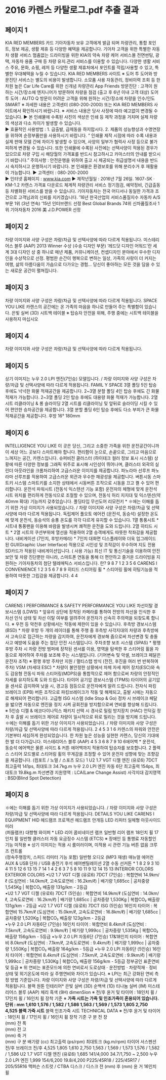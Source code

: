 # 2016 카렌스 카탈로그.pdf 추출 결과

## 페이지 1

KIA RED MEMBERS 카드
기아자동차 보유 고객에게 발급
되며 차량관리, 통합 포인트, 
정보 제공, 생활 제휴 등 다양한 
혜택을 제공합니다.
기아차 고객을 위한 특별한 자동차 생활 서비스
멈춤없는 드라이빙을 위한 KIA의 약속
차량 케어 서비스몰
전면썬팅, 광택, 자동차 용품 구매 등 
차량 유지.관리 서비스를 이용할 수 
있습니다.
다양한 생활 서비스
주유, 문화, 쇼핑, 레저 등 다양한 생활 
제휴처에서 포인트를 적립/사용할 수 
있고, 특별한 우대혜택을 누릴 수 
있습니다.
KIA RED MEMBERS 사이트
※ 도어 투 도어와 방문진단 서비스는 별도의 비용이 발생합니다.
소모품 사용 자동관리, 정비이력 조회 
등 한 차원 높은 Car Life Care를 위한 
신개념 차량관리 App
Friends
방문진단 : 고객이 원하는 시간/장소에 
엔지니어가 방문하여 차량을 점검
(출고 후 6년 이내 고객 대상)
도어 투 도어 : AUTO Q 방문이 어려운 
고객을 위해 원하는 시간/장소에 차량을 
인수/인도
SMART
※ 자세한 내용은 고객센터 (080-200-2000) 또는 KIA RED MEMBERS 사이트에서 확인하시기 바랍니다.   ※ 서비스 내용은 당사 사정에 따라 예고없이 변경될 수 있습니다.
▶ 본 인쇄물에 수록된 사진의 색상은 인쇄 등 제작 과정을 거치며 실제 차량의 색상과 다소 차이가 발생할 수 있습니다.  
▶ 효율적인 사용방법 : 1. 급출발, 급제동을 하지맙시다.  2. 제품의 성능향상과 수명연장을 위하여 순정부품만을 사용하시기 바랍니다.
 “ 인쇄물 제작 시점에 따라 수록 내용과 실제 판매 모델 간에 차이가 발생할 수 있으며, 사양의 일부가 협력사 사정 등으로 불가피하게 변경될 수 있습니다. 
   또한 인쇄물에 수록된 사진에는 선택사양이 적용된 경우가 있으므로 차량 구입 시 해당월의 가격표를 반드시 참고하시고 카마스터의 안내를 받으시기 바랍니다.”
     주의사항 : 안전운행을 위하여 출고 시 제공되는 취급설명서 내용을 반드시 숙지하시고 운행하시기 바랍니다.
     본 인쇄물은 환경보호를 위해 분리수거 후 재활용이 가능합니다.
▶ 고객센터 : 080-200-2000  
▶ 인터넷 홈페이지 : www.kia.com
▶ 제작년월일 : 2016년 7월 26일.   1607-SK · KM-1.2
카렌스 가격표 다운로드
체계적 차량관리 서비스
정기점검, 예약정비, 긴급출동 등 
차별화된 서비스를 받을 수 
있습니다.
기아자동차는 전국 어디서나 동일한 가격과 조건으로 고객님과의 신뢰를 지키겠습니다.
’16년 한국산업의 서비스품질지수
자동차 A/S 부문 1위 (3년 연속)
’15년 인터브랜드 선정
Best Global Brands 74위
신차품질조사 1위
기아자동차
2016 美 J.D.POWER 선정


## 페이지 2

차량 이미지와 사양 구성은 차량/차급 및 선택사양에 따라 다르게 적용됩니다.
미스테리어스 블루 (AAP)
2013 Winner 수상 (수송 디자인 부문)
‘레드닷 디자인 어워드’란
세계 3대 디자인 상 중 하나로 매년 제품, 커뮤니케이션,
컨셉디자인 분야에서 우수한 디자인을 수상작으로 선정.
평범한 순간이 행복으로 변하는 일상, 가족의 사랑이 더 커지는 여행, 삶의 아름다움이 가슴으로 다가오는 경험... 
당신이 좋아하는 모든 것을 담을 수 있는 새로운 공간이 펼쳐집니다.


## 페이지 3

차량 이미지와 사양 구성은 차량/차급 및 선택사양에 따라 다르게 적용됩니다.
SPACE YOU LIKE
카렌스의 공간에는 
온 가족의 마음을 하나로 만들어 주는 특별함이 있습니다.
은빛 실버 (3D)
시트백 테이블
※ 탑승자 안전을 위해, 주행 중에는 시트백 테이블을 사용하지 마십시오


## 페이지 4

차량 이미지와 사양 구성은 차량/차급 및 선택사양에 따라 다르게 적용됩니다.


## 페이지 5

상기 이미지는 누우 2.0 LPI 엔진(7인승) 모델입니다. / 차량 이미지와 사양 구성은 차량/차급 및 선택사양에 따라 다르게 적용됩니다.
FAMIL Y SPACE
3열 폴딩
5인 탑승 후에도 넉넉한 화물 적재공간을
제공합니다.
2~3열 분할 폴딩
4인 탑승 후에도 긴 화물 적재가
가능합니다.
2~3열 폴딩
2인 탑승 후에도 대용량 화물 적재가
가능합니다.
2열 시트 리클라이닝 & 롱 슬라이딩
2열 시트를 리클라이닝 및 앞뒤로 슬라이딩 시킬 수 있어
편안한 승차공간을 제공합니다.
3열 분할 폴딩
6인 탑승 후에도 다소 부피가 큰 화물 
적재공간을 제공합니다.
후방 16°
180mm


## 페이지 6

INTELLIGENCE 
YOU LIKE
이 곳은 당신, 그리고 소중한 가족을 위한 운전공간이니까 
이 세상 어느 곳보다 스마트해야 합니다. 
편리함이 눈으로, 손끝으로, 그리고 마음으로 느껴지는 공간, 
카렌스입니다.
      슈퍼비전 클러스터 (하이테크 컬러 정보 표시 시스템)
상황에 따른 다양한 정보를 그래픽 위주로 표시해 시인성이 뛰어나며, 클러스터 외곽의 
실린더 아웃라인을 크롬처리하여 고급스러운 이미지를 제공합니다.
      파노라마 선루프
파노라마 선루프를 적용하여 고급스러운 외관과 우수한 채광성을 
제공합니다.
      버튼시동 스마트키 시스템
스마트키를 소지한 상태에서 시동버튼 조작으로 시동을 끄고 켤 수 있어 편리합니다.
      운전석 파워시트 
      (전동식 익스텐션 기능 포함)
운전자의 체형에 맞게 운전석 시트 위치를 편리하게 
전동식으로 조절할 수 있으며, 전동식 허리 지지대 및 
익스텐션(약 40mm 확대) 기능까지 갖추었습니다.
폴딩타입 
무선도어 리모컨키 *
✽에는 이해를 돕기 위한 가상 이미지가 사용되었습니다. / 차량 이미지와 사양 구성은 차량/차급 및 선택사양에 따라 다르게 적용됩니다.
      독립제어 풀오토 에어컨 (운전석, 동승석)
설정한 온도에 맞게 운전석, 동승석의 송풍 온도를 
각각 다르게 유지할 수 있습니다.
      1열 통풍시트 *
시트내 통풍팬을 이용해 바람을 발생시켜 쾌적한 
운전을 도와 드립니다.
      2열 히티드 시트 *
2열 시트의 쿠션부위에 열선을 적용하여 
2열 승객에게도 따뜻한 착좌감을 제공합니다.
      내비게이션       (7인치, 후방카메라) *
7인치 대화면 디스플레이와 더욱 업그레이드 된 GUI(Graphic User Interface) 적용으로 시인성 및 
조작감이 우수하며 지도 전용 SD카드가 적용된 내비게이션입니다.
(                                         사용 가능)
최신 IT 및 통신기술을 이용하여 안전보안 및 차량
진단뿐만 아니라, 스마트폰 연동을 통해 더 편안하고 
즐거운 드라이빙을 지원하는 기아자동차의 첨단 
텔레매틱스 서비스입니다.
란?
9
8
7
1
2
3
5
6
CARENS  I  CONVENIENCE
1
2
3
5
6
7
8
9
      히티드 스티어링 휠 *
스티어링 휠에 히팅기능을 적용하여 따뜻한 그립감을 
제공합니다.
4
4


## 페이지 7

CARENS  I  PERFORMANCE & SAFETY
PERFORMANCE
YOU LIKE
      차선이탈 경보시스템 (LDWS) *
앞유리 상단에 장착된 카메라를 통하여 전방의 차선을 인식한 
후 차선 인식 상태 및 차선 이탈 여부를 알려주어 운전자가 
신속히 주의력을 되찾도록 합니다.
※ 우천 등 악천후 상황에서는 작동에 제한이 있을 수 있습니다.
      후측방 경보시스템 (BSD) *
차량 후방 두 개의 레이더를 통해 주행 중 후측방 사각지대의 
차량과 후측방에서 고속으로 접근하는 차량을 감지하여, 
운전자에게 경보해 줌으로써 차선변경 및 충돌사고 예방에
도움을 주는 첨단 안전 시스템입니다.
      주차조향 보조 시스템 (SPAS) *
평행 후방 주차 시 차량 전방 범퍼에 장착된 센서를 이용, 
영역을 탐색한 후 스티어링 휠을 자동으로 제어하여 주차를 
보조해 주는 시스템입니다.   (기어변속 및 악셀, 브레이크 
페달은 운전자 조작)  ※ 평행 후방 주차만 지원 / 멀티스탭 방식 
(전진,  후진을 여러 번 반복하여 주차)
      VSM (차세대 ESC) *
차량이 불안정한 상황에서 차체 자세 제어 장치(ESC)와 속도
감응형 전동식 파워 스티어링(MDPS)을 통합적으로 제어
함으로써 차량의 안정적인 자세를 유지하도록 도와 드립니다.
       타이어 공기압 경보시스템 (TPMS)
타이어의 공기압을 센서로 감지하여 낮을 시, 경고등 
점등으로 운전자에게 알려 드립니다.
       전자식 파킹 브레이크 (EPB)
버튼 조작으로 파킹브레이크가 작동 및 해제되고, 
출발 시에는 자동으로 해제되어 편리합니다.
      고급형 ISG 시스템 (Idle Stop & Go)
정차 시 브레이크 페달을 밟으면 자동으로 엔진을 정지
시켜 공회전을 방지함으로써 연비를 향상해 드립니다.   
※ 5인승 디젤 & 에코다이나믹스 패키지 선택 시
       경사로 밀림 방지장치 (HAC)
언덕길 정차 후 출발 시 브레이크 제어로 차량이 
일시적으로 뒤로 밀리는 것을 방지해 드립니다.
✽에는 이해를 돕기 위한 가상 이미지가 사용되었습니다. / 차량 이미지와 사양 구성은 차량/차급 및 선택사양에 따라 다르게 적용됩니다.
2
4
5
3
1
6
카렌스의 파워와 안전은 기본부터 세심하게 완성되었습니다.
한 차원 높은 성능을 실현한 카렌스,
당신의 기대에 한 발 더 다가갑니다.
미스테리어스 블루 (AAP)
4
5
3
6
8
7
9
10
      6에어백 *
운전석, 동승석 에어백은 물론 사이드 & 커튼 에어백까지 적용하여 탑승자를 보호합니다.
2
      플렉스 스티어
모드별로 스티어링 휠의 무게감을 조정할 수 있어 
운전자 성향에 맞는 조향감을 제공합니다. 
(컴포트 / 노멀 / 스포츠 모드)
1
U2 1.7 VGT 디젤 엔진 (유로6) 7DCT
최고출력 141ps, 최대토크 34.7kg.m
누우 2.0 LPI 엔진 자동 6단
최고출력 154ps, 최대토크 19.8kg.m
차선변경 지원영역 : LCA(Lane Change Assist)
사각지대 감지영역 : BSD(Blind Spot Detection)


## 페이지 8

✽에는 이해를 돕기 위한 가상 이미지가 사용되었습니다. / 차량 이미지와 사양 구성은 차량/차급 및 선택사양에 따라 다르게 적용됩니다.
DETAILS
YOU LIKE
CARENS  I  EQUIPMENT
       HID 헤드램프
       프로젝션 헤드램프
       안개등
       LED 리피터 일체형 아웃사이드 미러          
        (퍼들램프)
       대향형 와이퍼 *
       LED 리어 콤비네이션 램프
       일반형 리어 램프
18인치 휠
17인치 휠
       일반형 클러스터
       자동 요금징수 시스템 (ETCS)
         ※ 장애인 등 통행료 자동할인 기능 미적용
           ※ 상기 이미지는              적용 시 룸미러이며,
              미적용 시             관련 기능 버튼 없음 
       크루즈 컨트롤        
       (정속주행장치, 스피드 리미터 기능 포함)
       일반형 오디오 (MP3 재생) 
       매뉴얼 에어컨
       AUX & USB 단자 / USB 충전기
       후석 에어벤틸레이션
       2열 수동 선커튼 *
1
8
2
9
3
10
4
11
5
12
6
13
15
7
14
1
4
2
6
3
7
5
8
10
11
9
12
14
15
13
INTERIOR COLORS
EXTERIOR COLORS
•U2 1.7 VGT 디젤 (유로6) 7DCT (7인승) : 복합연비 14.9km/ℓ (도심연비 : 14.0km/ℓ, 고속도로연비 : 16.2km/ℓ) | 배기량 1,685cc | 공차중량 1,545Kg | 복합CO₂ 배출량 131g/km - 2등급  
•U2 1.7 VGT 디젤 (유로6) 7DCT (5인승) : 복합연비 14.9km/ℓ (도심연비 : 14.0km/ℓ, 고속도로연비 : 16.2km/ℓ) | 배기량 1,685cc | 공차중량 1,530Kg | 복합CO₂ 배출량 131g/km - 2등급 
•U2 1.7 VGT 디젤 (유로6) 7DCT ISG (5인승) 16인치 타이어 : 복합연비 15.7km/ℓ (도심연비 : 15.0km/ℓ, 고속도로연비 : 16.8km/ℓ) | 배기량 1,685cc | 공차중량 1,520Kg | 복합CO₂ 배출량 123g/km - 2등급    
•누우 2.0 LPI 자동6단 (7인승) 16인치 타이어 : 복합연비 8.4km/ℓ (도심연비 : 7.5km/ℓ, 고속도로연비 : 9.9km/ℓ) | 배기량 1,999cc | 공차중량 1,535Kg | 복합CO₂ 배출량 156g/km - 5등급
•누우 2.0 LPI 자동6단 (7인승) 17&18인치 타이어 : 복합연비 8.0km/ℓ (도심연비 : 7.1km/ℓ, 고속도로연비 : 9.4km/ℓ) | 배기량 1,999cc | 공차중량 1,550Kg | 복합CO₂ 배출량 164g/km - 5등급 
•누우 2.0 LPI 자동6단 (5인승) 16인치 타이어 : 복합연비 8.4km/ℓ (도심연비 : 7.5km/ℓ, 고속도로연비 : 9.9km/ℓ) | 배기량 1,999cc | 공차중량 1,530Kg | 복합CO₂ 배출량 156g/km - 5등급
정부공인 표준연비 및 등급
※ 위 연비는 표준모드에 의한 연비로서 도로상태ㆍ운전방법ㆍ차량적재ㆍ정비상태 및 외기온도에 따라 실 주행연비와 차이가 있습니다.
※ LPI는 최근 강화된 연비 측정 방법 기준입니다.
차량 이미지와 사양 구성은 차량/차급 및 선택사양에 따라 다르게 적용됩니다.
블랙 원톤 인테리어*
은빛 실버
(3D)
순백색
(1D)
티나늄 실버
(IM)
미스테리어스 블루
(AAP)
체리 흑색
(9H)
dimenSion
※ 전/후 윤거 및 타이어 : 18인치 휠 / 17인치 휠 / 16인치 휠 장착 기준
※ **가죽 시트는 가죽 및 인조가죽이 혼용되어 있습니다.
단위 : mm
1,610
1,576 / 1,582 / 1,586
1,563 / 1,569 / 1,573
1,805
2,750
4,525
블랙 가죽 시트**
블랙 인조가죽 시트
TECHNICAL DATA
※ 전/후 윤거 및 타이어 : 18인치 휠 / 17인치 휠 / 16인치 휠 장착 기준
         구              분
	전  장	
 (mm)
	전  폭	
(mm)
	전  고	
(mm)
 축  거	
(mm)
            구        분
배기량                             (cc)
최고출력                     (ps/rpm)
최대토크                   (kg.m/rpm)
타이어
서스펜션                         전/후
브레이크                         전/후 
4,525
1,805
1,610
2,750
1,563 / 1,569 / 1,573
1,576 / 1,582 / 1,586
U2 1.7 VGT 디젤 엔진 (유로6)
1,685
141/4,000
34.7/1,750 ~ 2,500
누우 2.0 LPI 엔진
1,999
154/6,200
19.8/4,200
P225/45R18  /  225/45R17  /  205/55R16
맥퍼슨 스트럿 / CTBA
디스크 / 디스크
전      (mm)
후      (mm)
윤  거
16인치 휠


